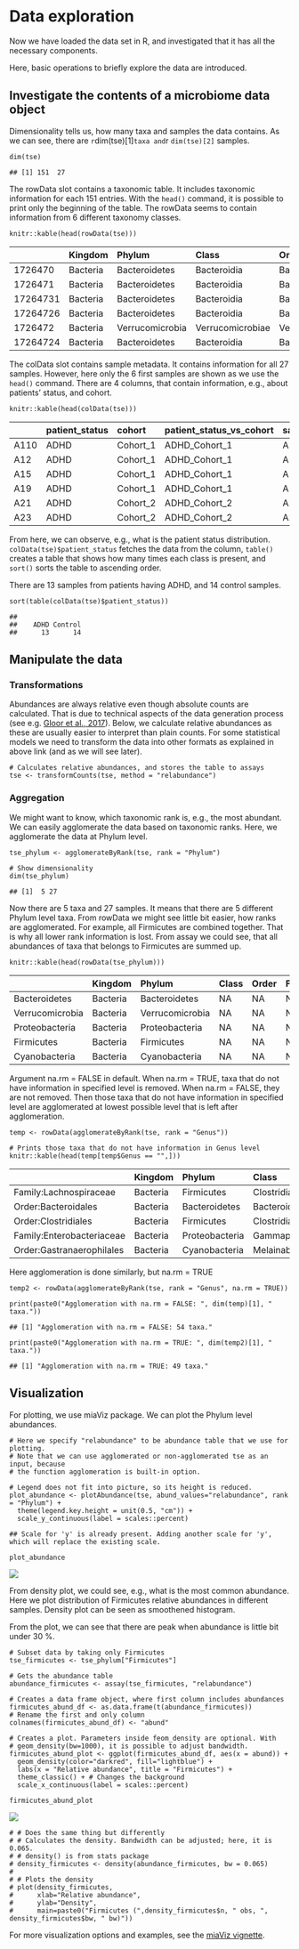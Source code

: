 # Data exploration

Now we have loaded the data set in R, and investigated that it has all
the necessary components.

Here, basic operations to briefly explore the data are introduced.

## Investigate the contents of a microbiome data object

Dimensionality tells us, how many taxa and samples the data contains. As
we can see, there are `r`dim(tse)\[1\]`taxa and`r `dim(tse)[2]` samples.

    dim(tse)

    ## [1] 151  27

The rowData slot contains a taxonomic table. It includes taxonomic
information for each 151 entries. With the `head()` command, it is
possible to print only the beginning of the table. The rowData seems to
contain information from 6 different taxonomy classes.

    knitr::kable(head(rowData(tse)))

<table>
<colgroup>
<col style="width: 8%" />
<col style="width: 8%" />
<col style="width: 15%" />
<col style="width: 16%" />
<col style="width: 17%" />
<col style="width: 18%" />
<col style="width: 15%" />
</colgroup>
<thead>
<tr class="header">
<th style="text-align: left;"></th>
<th style="text-align: left;">Kingdom</th>
<th style="text-align: left;">Phylum</th>
<th style="text-align: left;">Class</th>
<th style="text-align: left;">Order</th>
<th style="text-align: left;">Family</th>
<th style="text-align: left;">Genus</th>
</tr>
</thead>
<tbody>
<tr class="odd">
<td style="text-align: left;">1726470</td>
<td style="text-align: left;">Bacteria</td>
<td style="text-align: left;">Bacteroidetes</td>
<td style="text-align: left;">Bacteroidia</td>
<td style="text-align: left;">Bacteroidales</td>
<td style="text-align: left;">Bacteroidaceae</td>
<td style="text-align: left;">Bacteroides</td>
</tr>
<tr class="even">
<td style="text-align: left;">1726471</td>
<td style="text-align: left;">Bacteria</td>
<td style="text-align: left;">Bacteroidetes</td>
<td style="text-align: left;">Bacteroidia</td>
<td style="text-align: left;">Bacteroidales</td>
<td style="text-align: left;">Bacteroidaceae</td>
<td style="text-align: left;">Bacteroides</td>
</tr>
<tr class="odd">
<td style="text-align: left;">17264731</td>
<td style="text-align: left;">Bacteria</td>
<td style="text-align: left;">Bacteroidetes</td>
<td style="text-align: left;">Bacteroidia</td>
<td style="text-align: left;">Bacteroidales</td>
<td style="text-align: left;">Porphyromonadaceae</td>
<td style="text-align: left;">Parabacteroides</td>
</tr>
<tr class="even">
<td style="text-align: left;">17264726</td>
<td style="text-align: left;">Bacteria</td>
<td style="text-align: left;">Bacteroidetes</td>
<td style="text-align: left;">Bacteroidia</td>
<td style="text-align: left;">Bacteroidales</td>
<td style="text-align: left;">Bacteroidaceae</td>
<td style="text-align: left;">Bacteroides</td>
</tr>
<tr class="odd">
<td style="text-align: left;">1726472</td>
<td style="text-align: left;">Bacteria</td>
<td style="text-align: left;">Verrucomicrobia</td>
<td style="text-align: left;">Verrucomicrobiae</td>
<td style="text-align: left;">Verrucomicrobiales</td>
<td style="text-align: left;">Verrucomicrobiaceae</td>
<td style="text-align: left;">Akkermansia</td>
</tr>
<tr class="even">
<td style="text-align: left;">17264724</td>
<td style="text-align: left;">Bacteria</td>
<td style="text-align: left;">Bacteroidetes</td>
<td style="text-align: left;">Bacteroidia</td>
<td style="text-align: left;">Bacteroidales</td>
<td style="text-align: left;">Bacteroidaceae</td>
<td style="text-align: left;">Bacteroides</td>
</tr>
</tbody>
</table>

The colData slot contains sample metadata. It contains information for
all 27 samples. However, here only the 6 first samples are shown as we
use the `head()` command. There are 4 columns, that contain information,
e.g., about patients’ status, and cohort.

    knitr::kable(head(colData(tse)))

<table>
<thead>
<tr class="header">
<th style="text-align: left;"></th>
<th style="text-align: left;">patient_status</th>
<th style="text-align: left;">cohort</th>
<th style="text-align: left;">patient_status_vs_cohort</th>
<th style="text-align: left;">sample_name</th>
</tr>
</thead>
<tbody>
<tr class="odd">
<td style="text-align: left;">A110</td>
<td style="text-align: left;">ADHD</td>
<td style="text-align: left;">Cohort_1</td>
<td style="text-align: left;">ADHD_Cohort_1</td>
<td style="text-align: left;">A110</td>
</tr>
<tr class="even">
<td style="text-align: left;">A12</td>
<td style="text-align: left;">ADHD</td>
<td style="text-align: left;">Cohort_1</td>
<td style="text-align: left;">ADHD_Cohort_1</td>
<td style="text-align: left;">A12</td>
</tr>
<tr class="odd">
<td style="text-align: left;">A15</td>
<td style="text-align: left;">ADHD</td>
<td style="text-align: left;">Cohort_1</td>
<td style="text-align: left;">ADHD_Cohort_1</td>
<td style="text-align: left;">A15</td>
</tr>
<tr class="even">
<td style="text-align: left;">A19</td>
<td style="text-align: left;">ADHD</td>
<td style="text-align: left;">Cohort_1</td>
<td style="text-align: left;">ADHD_Cohort_1</td>
<td style="text-align: left;">A19</td>
</tr>
<tr class="odd">
<td style="text-align: left;">A21</td>
<td style="text-align: left;">ADHD</td>
<td style="text-align: left;">Cohort_2</td>
<td style="text-align: left;">ADHD_Cohort_2</td>
<td style="text-align: left;">A21</td>
</tr>
<tr class="even">
<td style="text-align: left;">A23</td>
<td style="text-align: left;">ADHD</td>
<td style="text-align: left;">Cohort_2</td>
<td style="text-align: left;">ADHD_Cohort_2</td>
<td style="text-align: left;">A23</td>
</tr>
</tbody>
</table>

From here, we can observe, e.g., what is the patient status
distribution. `colData(tse)$patient_status` fetches the data from the
column, `table()` creates a table that shows how many times each class
is present, and `sort()` sorts the table to ascending order.

There are 13 samples from patients having ADHD, and 14 control samples.

    sort(table(colData(tse)$patient_status))

    ## 
    ##    ADHD Control 
    ##      13      14

## Manipulate the data

### Transformations

Abundances are always relative even though absolute counts are
calculated. That is due to technical aspects of the data generation
process (see e.g. [Gloor et al.,
2017](https://www.frontiersin.org/articles/10.3389/fmicb.2017.02224/full)).
Below, we calculate relative abundances as these are usually easier to
interpret than plain counts. For some statistical models we need to
transform the data into other formats as explained in above link (and as
we will see later).

    # Calculates relative abundances, and stores the table to assays
    tse <- transformCounts(tse, method = "relabundance")

### Aggregation

We might want to know, which taxonomic rank is, e.g., the most abundant.
We can easily agglomerate the data based on taxonomic ranks. Here, we
agglomerate the data at Phylum level.

    tse_phylum <- agglomerateByRank(tse, rank = "Phylum")

    # Show dimensionality
    dim(tse_phylum)

    ## [1]  5 27

Now there are 5 taxa and 27 samples. It means that there are 5 different
Phylum level taxa. From rowData we might see little bit easier, how
ranks are agglomerated. For example, all Firmicutes are combined
together. That is why all lower rank information is lost. From assay we
could see, that all abundances of taxa that belongs to Firmicutes are
summed up.

    knitr::kable(head(rowData(tse_phylum)))

<table>
<thead>
<tr class="header">
<th style="text-align: left;"></th>
<th style="text-align: left;">Kingdom</th>
<th style="text-align: left;">Phylum</th>
<th style="text-align: left;">Class</th>
<th style="text-align: left;">Order</th>
<th style="text-align: left;">Family</th>
<th style="text-align: left;">Genus</th>
</tr>
</thead>
<tbody>
<tr class="odd">
<td style="text-align: left;">Bacteroidetes</td>
<td style="text-align: left;">Bacteria</td>
<td style="text-align: left;">Bacteroidetes</td>
<td style="text-align: left;">NA</td>
<td style="text-align: left;">NA</td>
<td style="text-align: left;">NA</td>
<td style="text-align: left;">NA</td>
</tr>
<tr class="even">
<td style="text-align: left;">Verrucomicrobia</td>
<td style="text-align: left;">Bacteria</td>
<td style="text-align: left;">Verrucomicrobia</td>
<td style="text-align: left;">NA</td>
<td style="text-align: left;">NA</td>
<td style="text-align: left;">NA</td>
<td style="text-align: left;">NA</td>
</tr>
<tr class="odd">
<td style="text-align: left;">Proteobacteria</td>
<td style="text-align: left;">Bacteria</td>
<td style="text-align: left;">Proteobacteria</td>
<td style="text-align: left;">NA</td>
<td style="text-align: left;">NA</td>
<td style="text-align: left;">NA</td>
<td style="text-align: left;">NA</td>
</tr>
<tr class="even">
<td style="text-align: left;">Firmicutes</td>
<td style="text-align: left;">Bacteria</td>
<td style="text-align: left;">Firmicutes</td>
<td style="text-align: left;">NA</td>
<td style="text-align: left;">NA</td>
<td style="text-align: left;">NA</td>
<td style="text-align: left;">NA</td>
</tr>
<tr class="odd">
<td style="text-align: left;">Cyanobacteria</td>
<td style="text-align: left;">Bacteria</td>
<td style="text-align: left;">Cyanobacteria</td>
<td style="text-align: left;">NA</td>
<td style="text-align: left;">NA</td>
<td style="text-align: left;">NA</td>
<td style="text-align: left;">NA</td>
</tr>
</tbody>
</table>

Argument na.rm = FALSE in default. When na.rm = TRUE, taxa that do not
have information in specified level is removed. When na.rm = FALSE, they
are not removed. Then those taxa that do not have information in
specified level are agglomerated at lowest possible level that is left
after agglomeration.

    temp <- rowData(agglomerateByRank(tse, rank = "Genus"))

    # Prints those taxa that do not have information in Genus level
    knitr::kable(head(temp[temp$Genus == "",]))

<table>
<colgroup>
<col style="width: 22%" />
<col style="width: 7%" />
<col style="width: 13%" />
<col style="width: 17%" />
<col style="width: 17%" />
<col style="width: 16%" />
<col style="width: 5%" />
</colgroup>
<thead>
<tr class="header">
<th style="text-align: left;"></th>
<th style="text-align: left;">Kingdom</th>
<th style="text-align: left;">Phylum</th>
<th style="text-align: left;">Class</th>
<th style="text-align: left;">Order</th>
<th style="text-align: left;">Family</th>
<th style="text-align: left;">Genus</th>
</tr>
</thead>
<tbody>
<tr class="odd">
<td style="text-align: left;">Family:Lachnospiraceae</td>
<td style="text-align: left;">Bacteria</td>
<td style="text-align: left;">Firmicutes</td>
<td style="text-align: left;">Clostridia</td>
<td style="text-align: left;">Clostridiales</td>
<td style="text-align: left;">Lachnospiraceae</td>
<td style="text-align: left;"></td>
</tr>
<tr class="even">
<td style="text-align: left;">Order:Bacteroidales</td>
<td style="text-align: left;">Bacteria</td>
<td style="text-align: left;">Bacteroidetes</td>
<td style="text-align: left;">Bacteroidia</td>
<td style="text-align: left;">Bacteroidales</td>
<td style="text-align: left;"></td>
<td style="text-align: left;"></td>
</tr>
<tr class="odd">
<td style="text-align: left;">Order:Clostridiales</td>
<td style="text-align: left;">Bacteria</td>
<td style="text-align: left;">Firmicutes</td>
<td style="text-align: left;">Clostridia</td>
<td style="text-align: left;">Clostridiales</td>
<td style="text-align: left;"></td>
<td style="text-align: left;"></td>
</tr>
<tr class="even">
<td style="text-align: left;">Family:Enterobacteriaceae</td>
<td style="text-align: left;">Bacteria</td>
<td style="text-align: left;">Proteobacteria</td>
<td style="text-align: left;">Gammaproteobacteria</td>
<td style="text-align: left;">Enterobacteriales</td>
<td style="text-align: left;">Enterobacteriaceae</td>
<td style="text-align: left;"></td>
</tr>
<tr class="odd">
<td style="text-align: left;">Order:Gastranaerophilales</td>
<td style="text-align: left;">Bacteria</td>
<td style="text-align: left;">Cyanobacteria</td>
<td style="text-align: left;">Melainabacteria</td>
<td style="text-align: left;">Gastranaerophilales</td>
<td style="text-align: left;"></td>
<td style="text-align: left;"></td>
</tr>
</tbody>
</table>

Here agglomeration is done similarly, but na.rm = TRUE

    temp2 <- rowData(agglomerateByRank(tse, rank = "Genus", na.rm = TRUE))

    print(paste0("Agglomeration with na.rm = FALSE: ", dim(temp)[1], " taxa."))

    ## [1] "Agglomeration with na.rm = FALSE: 54 taxa."

    print(paste0("Agglomeration with na.rm = TRUE: ", dim(temp2)[1], " taxa."))

    ## [1] "Agglomeration with na.rm = TRUE: 49 taxa."

## Visualization

For plotting, we use miaViz package. We can plot the Phylum level
abundances.

    # Here we specify "relabundance" to be abundance table that we use for plotting.
    # Note that we can use agglomerated or non-agglomerated tse as an input, because
    # the function agglomeration is built-in option. 

    # Legend does not fit into picture, so its height is reduced.
    plot_abundance <- plotAbundance(tse, abund_values="relabundance", rank = "Phylum") +
      theme(legend.key.height = unit(0.5, "cm")) +
      scale_y_continuous(label = scales::percent)

    ## Scale for 'y' is already present. Adding another scale for 'y', which will replace the existing scale.

    plot_abundance 

![](explore_files/figure-markdown_strict/unnamed-chunk-10-1.png)

From density plot, we could see, e.g., what is the most common
abundance. Here we plot distribution of Firmicutes relative abundances
in different samples. Density plot can be seen as smoothened histogram.

From the plot, we can see that there are peak when abundance is little
bit under 30 %.

    # Subset data by taking only Firmicutes
    tse_firmicutes <- tse_phylum["Firmicutes"]

    # Gets the abundance table
    abundance_firmicutes <- assay(tse_firmicutes, "relabundance")

    # Creates a data frame object, where first column includes abundances
    firmicutes_abund_df <- as.data.frame(t(abundance_firmicutes))
    # Rename the first and only column
    colnames(firmicutes_abund_df) <- "abund"

    # Creates a plot. Parameters inside feom_density are optional. With 
    # geom_density(bw=1000), it is possible to adjust bandwidth.
    firmicutes_abund_plot <- ggplot(firmicutes_abund_df, aes(x = abund)) + 
      geom_density(color="darkred", fill="lightblue") + 
      labs(x = "Relative abundance", title = "Firmicutes") +
      theme_classic() + # Changes the background
      scale_x_continuous(label = scales::percent)

    firmicutes_abund_plot

![](explore_files/figure-markdown_strict/unnamed-chunk-11-1.png)

    # # Does the same thing but differently
    # # Calculates the density. Bandwidth can be adjusted; here, it is 0.065.
    # # density() is from stats package
    # density_firmicutes <- density(abundance_firmicutes, bw = 0.065)
    # 
    # # Plots the density
    # plot(density_firmicutes,
    #      xlab="Relative abundance",
    #      ylab="Density",
    #      main=paste0("Firmicutes (",density_firmicutes$n, " obs, ", density_firmicutes$bw, " bw)"))

For more visualization options and examples, see the [miaViz
vignette](https://microbiome.github.io/miaViz/articles/miaViz.html).
